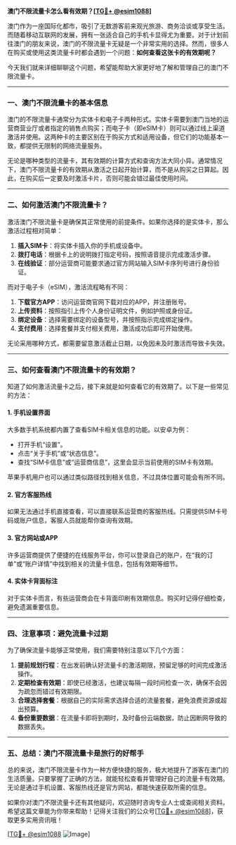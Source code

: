 **澳门不限流量卡怎么看有效期？[[TG💪+ @esim1088](https://t.me/s/esim1088)]**

澳门作为一座国际化都市，吸引了无数游客前来观光旅游、商务洽谈或享受生活。而随着移动互联网的发展，拥有一张适合自己的手机卡显得尤为重要。对于计划前往澳门的朋友来说，澳门的不限流量卡无疑是一个非常实用的选择。然而，很多人在购买或使用这类流量卡时都会遇到一个问题：**如何查看这张卡的有效期呢？**

今天我们就来详细聊聊这个问题，希望能帮助大家更好地了解和管理自己的澳门不限流量卡。

---

### **一、澳门不限流量卡的基本信息**

澳门的不限流量卡通常分为实体卡和电子卡两种形式。实体卡需要到澳门当地的运营商营业厅或者指定的销售点购买；而电子卡（即eSIM卡）则可以通过线上渠道激活并使用。这两种卡的主要区别在于购买方式和适用设备，但它们的功能基本一致，都提供无限制的网络流量服务。

无论是哪种类型的流量卡，其有效期的计算方式和查询方法大同小异。通常情况下，澳门不限流量卡的有效期从激活之日起开始计算，而不是从购买之日算起。因此，在购买后一定要及时激活卡片，否则可能会错过最佳使用时间。

---

### **二、如何激活澳门不限流量卡？**

激活澳门不限流量卡是确保其正常使用的前提条件。如果你选择的是实体卡，那么激活过程相对简单：

1. **插入SIM卡**：将实体卡插入你的手机或设备中。
2. **拨打电话**：根据卡上的说明拨打指定号码，按照语音提示完成激活步骤。
3. **在线验证**：部分运营商可能要求通过官方网站输入SIM卡序列号进行身份验证。

而对于电子卡（eSIM），激活流程略有不同：

1. **下载官方APP**：访问运营商官网下载对应的APP，并注册账号。
2. **上传资料**：按照指引上传个人身份证明文件，例如护照或身份证。
3. **绑定设备**：选择需要绑定的设备型号，并按照指示完成绑定操作。
4. **支付费用**：选择套餐并支付相关费用，激活成功后即可开始使用。

无论采用哪种方式，都需要留意激活截止日期，以免因未及时激活而导致卡失效。

---

### **三、如何查看澳门不限流量卡的有效期？**

知道了如何激活流量卡之后，接下来就是如何查看它的有效期了。以下是一些常见的方法：

#### **1. 手机设置界面**
大多数手机系统都内置了查看SIM卡相关信息的功能。以安卓为例：
- 打开手机“设置”。
- 点击“关于手机”或“状态信息”。
- 查找“SIM卡信息”或“运营商信息”，这里会显示当前使用的SIM卡有效期。

苹果手机用户也可以通过类似路径找到相关信息，不过具体位置可能会有所不同。

#### **2. 官方客服热线**
如果无法通过手机直接查看，可以直接联系运营商的客服热线。只需提供SIM卡号码或账户信息，客服人员就能帮你查询有效期。

#### **3. 官方网站或APP**
许多运营商提供了便捷的在线服务平台，你可以登录自己的账户，在“我的订单”或“账户详情”中找到相关的流量卡信息，包括有效期等细节。

#### **4. 实体卡背面标注**
对于实体卡而言，有些运营商会在卡背面印刷有效期信息。购买时记得仔细检查，避免遗漏重要信息。

---

### **四、注意事项：避免流量卡过期**

为了确保流量卡能够正常使用，我们需要特别注意以下几个方面：

1. **提前规划行程**：在出发前确认好流量卡的激活期限，预留足够的时间完成激活操作。
2. **定期检查有效期**：即使已经激活，也建议每隔一段时间检查一次，确保不会因为疏忽而错过有效期限。
3. **合理选择套餐**：根据自己的实际需求选择合适的流量套餐，避免浪费资源或超出预算。
4. **备份重要数据**：在流量卡即将到期时，及时备份云端数据，防止因断网导致的数据丢失。

---

### **五、总结：澳门不限流量卡是旅行的好帮手**

总的来说，澳门不限流量卡作为一种方便快捷的服务，极大地提升了游客在澳门的生活质量。只要掌握了正确的方法，就能轻松查看并管理好自己的流量卡有效期。无论是通过手机设置、客服热线还是官方网站，都能快速获取所需的信息。

如果你对澳门不限流量卡还有其他疑问，欢迎随时咨询专业人士或查阅相关资料。希望这篇文章能为你带来帮助！记得关注我们的公众号[[TG💪+ @esim1088](https://t.me/s/esim1088)]，获取更多实用资讯哦！

[[TG💪+ @esim1088](https://t.me/s/esim1088) ![Image](https://i.postimg.cc/4NQfJmqS/Snipaste-2025-05-13-00-14-12.png)]